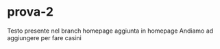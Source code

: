 # prova-2

Testo presente nel branch homepage
aggiunta in homepage
Andiamo ad aggiungere per fare casini